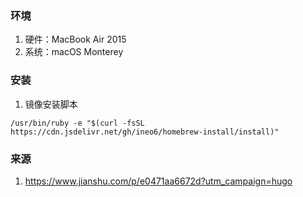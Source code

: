 ### 环境
1. 硬件：MacBook Air 2015
2. 系统：macOS Monterey

### 安装
1. 镜像安装脚本
```
/usr/bin/ruby -e "$(curl -fsSL https://cdn.jsdelivr.net/gh/ineo6/homebrew-install/install)"
```

### 来源
1. https://www.jianshu.com/p/e0471aa6672d?utm_campaign=hugo
